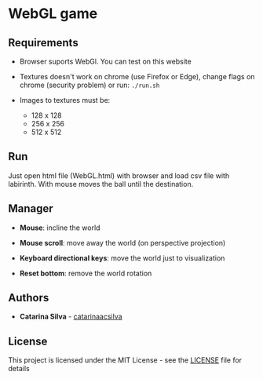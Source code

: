 # WebGL game



## Requirements

- Browser suports WebGl. You can test on this website

- Textures doesn't work on chrome (use Firefox or Edge), change flags on chrome (security problem) or run:
    `./run.sh`

- Images to textures must be:

    - 128 x 128
    - 256 x 256
    - 512 x 512

## Run

Just open html file (WebGL.html) with browser and load csv file with labirinth. With mouse moves the ball until the destination.

## Manager

- **Mouse**: incline the world

- **Mouse scroll**: move away the world (on perspective projection)

- **Keyboard directional keys**: move the world just to visualization

- **Reset bottom**: remove the world rotation


## Authors

* **Catarina Silva** - [catarinaacsilva](https://github.com/catarinaacsilva)

## License

This project is licensed under the MIT License - see the [LICENSE](LICENSE) file for details